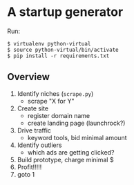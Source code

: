 # A startup generator

Run:

```
$ virtualenv python-virtual
$ source python-virtual/bin/activate
$ pip install -r requirements.txt
```

## Overview

1. Identify niches (`scrape.py`)
	* scrape "X for Y"
2. Create site
	* register domain name
	* create landing page (launchrock?)
3. Drive traffic
	* keyword tools, bid minimal amount
4. Identify outliers
	* which ads are getting clicked?
5. Build prototype, charge minimal $
6. Profit!!!!!
7. goto 1